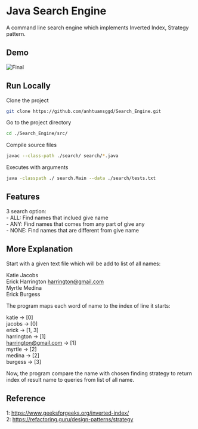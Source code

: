 
# Java Search Engine

A command line search engine which implements Inverted Index, Strategy pattern.


## Demo
![Final](https://github.com/anhtuansggd/Search_Engine/assets/122171727/0879d524-5647-458a-be20-808c439375c7)




## Run Locally

Clone the project

```bash
git clone https://github.com/anhtuansggd/Search_Engine.git
```

Go to the project directory

```bash
cd ./Search_Engine/src/
```

Compile source files

```bash
javac --class-path ./search/ search/*.java
```

Executes with arguments

```bash
java -classpath ./ search.Main --data ./search/tests.txt
```



## Features

 3 search option:  
    - ALL: Find names that inclued give name  
    - ANY: Find names that comes from any part of give any  
    - NONE: Find names that are different from give name



## More Explanation
Start with a given text file which will be add to list of all names:

Katie Jacobs  
Erick Harrington harrington@gmail.com  
Myrtle Medina  
Erick Burgess

The program maps each word of name to the index of line it starts:

katie -> [0]  
jacobs -> [0]  
erick -> [1, 3]  
harrington -> [1]  
harrington@gmail.com -> [1]  
myrtle -> [2]  
medina -> [2]  
burgess -> [3]  

Now, the program compare the name with chosen finding strategy to return index of result name to queries from list of all name.


## Reference

1: https://www.geeksforgeeks.org/inverted-index/  
2: https://refactoring.guru/design-patterns/strategy
